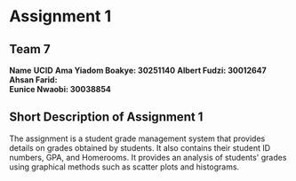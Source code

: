 # Assignment 1
## Team 7
**Name**              **UCID**
**Ama Yiadom Boakye:    30251140**
**Albert Fudzi:         30012647**
**Ahsan Farid:**     
**Eunice Nwaobi:         30038854**

## Short Description of Assignment 1
The assignment is a student grade management system that provides details on grades obtained by students. It also contains their student ID numbers, GPA, and Homerooms.
It provides an analysis of students' grades using graphical methods such as scatter plots and histograms.
